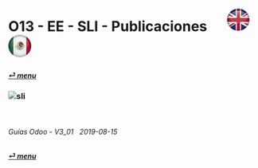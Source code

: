 # O13 - EE - SLI - Publicaciones &nbsp;&nbsp;&nbsp;&nbsp; [![en-uk](/doc/img/flg/en-uk-flg-btn-sml.png)](/en-uk/o13/ee/sli/en-uk-o13-ee-sli-slides-guides.md) [ ![es-mx](/doc/img/flg/es-mx-flg-btn-sml.png)](/es-mx/o13/ee/sli/es-mx-o13-ee-sli-slides-guides.md)
#### [_&#x23CE; menu_](/es-mx/o13/ee/es-mx-o13-ee-guides-menu.md "Regresar al menú de EE")  
### ![sli](/doc/img/acc/big/sli.png)
[ⱽ¹²³⁴⁵⁶⁷⁸⁹⁰⁻]: # (ⱽ¹²³⁴⁵⁶⁷⁸⁹⁰⁻)

<br>

###### Guías Odoo - V3_01 &nbsp; 2019-08-15  
**[_&#x23CE; menu_](/es-mx/o13/ee/es-mx-o13-ee-guides-menu.md)**  
